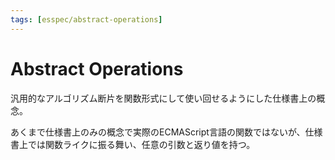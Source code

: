 ```yaml
---
tags: [esspec/abstract-operations]
---
```


# Abstract Operations

汎用的なアルゴリズム断片を関数形式にして使い回せるようにした仕様書上の概念。

あくまで仕様書上のみの概念で実際のECMAScript言語の関数ではないが、仕様書上では関数ライクに振る舞い、任意の引数と返り値を持つ。
